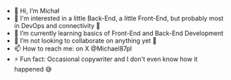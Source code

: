 - 👋 Hi, I’m Michał
- 👀 I'm interested in a little Back-End, a little Front-End, but probably most in DevOps and connectivity 🛜
- 🌱 I’m currently learning basics of Front-End and Back-End Development
- 💞️ I’m not looking to collaborate on anything yet 🫢
- 📫 How to reach me: on X @Michael87pl
- ⚡ Fun fact: Occasional copywriter and I don't even know how it happened 😅

<!---
pathfinderpl/pathfinderpl is a ✨ special ✨ repository because its `README.md` (this file) appears on your GitHub profile.
You can click the Preview link to take a look at your changes.
--->
